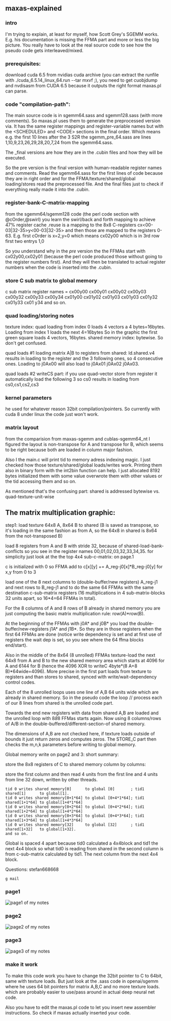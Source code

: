 ## maxas-explained
### intro

I'm trying to explain, at least for myself, how Scott Grey's SGEMM works.
E.g. his documentation is missing the FFMA part and more or less the big picture. You really have to look at the real source code to see how the pseudo code gets interleaved/mixed.

### prerequisites:
download cuda 6.5 from nvidias cuda archive (you can extract the runfile with ./cuda_6.5.14_linux_64.run --tar mxvf ;), you need to get cuobjdump and nvdisasm from CUDA 6.5 because it outputs the right format maxas.pl can parse.

### code "compilation-path": 
The main source code is in sgemm64.sass and sgemm128.sass (with more comments).
So maxas.pl uses them to generate the preprocessed version via. It has the same register mappings and register-variable names but with the \<SCHEDULED\> and \<CODE\> sections in the final order.
Which means e.g. the first 10 lines after the 3 S2R the sgemm_pre_64.sass are lines 1,10,9,23,26,29,28,20,7,24 from the sgemm64.sass.

The _final versions are how they are in the .cubin files and how they will be executed.

So the pre version is the final version with human-readable register names and comments.
Read the sgemm64.sass for the first lines of code because they are in right order and for the FFMA/texture/shared/global loading/stores read the preprocessed file. And the final files just to check if everything really made it into the .cubin.


### register-bank-C-matrix-mapping

from the sgemm64/sgemm128 code (the perl code section with @cOrder,@swirl) you learn the swirl/back and forth mapping to achieve 47% register cache .reuse is a mapping to the 8x8 C-registers cx<00-03|32-35>y<00-03|32-35> and then those are mapped to the registers 0-63.
E.g. first cOrder is x=2,y=0 which means cx02y00 which is in 3rd row first two entrys 1,0

So you understand why in the _pre_ version the the FFMAs start with cx02y00,cx02y01 (because the perl code produced those without going to the register numbers first). And they will then be translated to actual register numbers when the code is inserted into the .cubin.


### store C sub matrix to global memory
c sub matrix register names =
cx00y00 cx00y01 cx00y02 cx00y03 cx00y32 cx00y33 cx00y34
cx01y00 cx01y02 cx01y03 cx01y03 cx01y32 cx01y33 cx01 y34
and so on.


### quad loading/storing notes
texture index: quad loading from index 0 loads 4 vectors a 4 bytes=16bytes. Loading from index 1 loads the next 4=16bytes
So in the graphic the first green square loads 4 vectors, 16bytes.
shared memory index: bytewise. So don't get confused.

quad loads #1 loading matrix A|B to registers from shared: ld.shared.v4 results in loading to the register and the 3 following ones, so 4 consecutive ones. Loading to j0Ax00 will also load to j0Ax01 j0Ax02 j0Ax03.

quad loads #2 writeCS part: if you use quad-vector store from register it automatically load the following 3 so cs0 results in loading from cs0,cs1,cs2,cs3


### kernel parameters
he used for whatever reason 32bit compilation/pointers. So currently with cuda 8 under linux the code just won't work.


### matrix layout
from the comparision from maxas-sgemm and cublas-sgemm64_nt I figured the layout is non-transpose for A and transpose for B, which seems to be right because both are loaded in column major fashion.

Also I the main.c will print tid to memory adress indexing magic. I just checked how those texture/shared/global loads/writes work. Printing them also in binary form with the int2bin function can help. I just allocated 8192 bytes initialized them with some value overwrote them with other values or the tid accessing them and so on.

 As mentioned that's the confusing part: shared is addressed bytewise vs. quad-texture-unit-wise

 
## The matrix multiplication graphic:

step1: load texture 64x8 A, 8x64 B to shared (B is saved as transpose, so it's loading in the same fashion as from A, so the 64x8 in shared is 8x64 from the not-transposed B)

load 8 registers from A and B with stride 32, because of shared-load-bank-conflicts so you see in the register names 00,01,02,03,32,33,34,35.
for simplicity just look at the the top 4x4 sub-c-matrix: on page.1

c is initialized with 0 so FFMA add to c[x][y] += A_reg-j0[x]*B_reg-j0[y] for x,y from 0 to 3

load one of the 8 next columns to (double-buffer/new registers) A_reg-j1 and next rows to B_reg-j1 and to do the same 64 FFMAs with the same destination c-sub-matrix registers (16 multiplications in 4 sub-matrix-blocks 32 units apart, so 16*4=64 FFMAs in total).

For the 8 columns of A and 8 rows of B already in shared memory you are just computing the basic matrix multiplication rule: row(A)*row(B).

At the beginning of the FFMAs with j0A* and j0B* you load the double-buffer/new-registers j1A* and j1B*. So they are in those registers when the first 64 FFMAs are done (notice write dependency is set and at first use of registers the wait dep is set, so you see where the 64 ffma blocks end/start).

Also in the middle of the 8x64 (8 unrolled) FFMAs texture-load the next 64x8 from A and B to the new shared memory area which starts at 4096 for A and 6144 for B (hence the 4096 XOR to writeC 4byte*(8 A+8 B)*64wide=4096). More precise in the first part loads from texture to registers and than stores to shared, synced with write/wait-dependency control codes.


Each of the 8 unrolled loops uses one line of A,B 64 units wide which are already in shared memory.
So in the pseudo code the loop // process each of our 8 lines from shared
is the unrolled code part.

Towards the end new registers with data from shared A,B are loaded and the unrolled loop with 8*8*8 FFMas starts again. Now using 8 columns/rows of A/B in the double-buffered/different-section-of shared memory.

The dimensions of A,B are not checked here, if texture loads outside of bounds it just return zeros and computes zeros.
The STORE_C part then checks the m,n,k parameters before writing to global memory.

Global memory write on page2 and 3:
short summary: 

 store the 8x8 registers of C to shared memory column by columns:

 store the first column and then read 4 units from the first line and 4 units from line 32 down, written by other threads.
```
tid 0 writes shared memory[0]      to global [0]       ; tid1 shared[1]      to global[1].
tid 0 writes shared memory[0+1*64] to global [0+4*1*64]; tid1 shared[1+1*64] to global[1+4*1*64]
tid 0 writes shared memory[0+2*64] to global [0+4*2*64]; tid1 shared[1+2*64] to global[1+4*2*64]
tid 0 writes shared memory[0+3*64] to global [0+4*3*64]; tid1 shared[1+3*64] to global[1+4*3*64]
tid 0 writes shared memory[32]     to global [32]      ; tid1 shared[1+32]   to global[1+32].
and so on.
```

Global is spaced 4 apart because tid0 calculated a 4x4block and tid1 the next 4x4 block so what tid0 is reading from shared in the second column is from c-sub-matrix calculated by tid1. The next column from the next 4x4 block.

Questions: stefan668668

 ```g mail```

### page1
![page1 of my notes](page1.jpg)
### page2
![page2 of my notes](page2.jpg)
### page3
![page3 of my notes](page3.jpg)


### make it work
To make this code work you have to change the 32bit pointer to C to 64bit, same with texture loads.
But just look at the .sass code in openai/sgemm where he uses 64 bit pointers for matrix A,B,C and no more texture loads.
which are probably easier to use/pass around in actual deep neural net code.

Also you have to edit the maxas.pl code to let you insert new assembler instructions. So check if maxas actually inserted your code.



 
